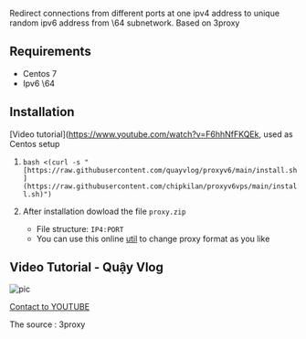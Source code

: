 Redirect connections from different ports at one ipv4 address to unique random ipv6 address from \64 subnetwork. Based on 3proxy

## Requirements
- Centos 7
- Ipv6 \64

## Installation
[Video tutorial](https://www.youtube.com/watch?v=F6hhNfFKQEk, used as Centos setup

1. `bash <(curl -s "[https://raw.githubusercontent.com/quayvlog/proxyv6/main/install.sh](https://raw.githubusercontent.com/chipkilan/proxyv6vps/main/install.sh)")`

1. After installation dowload the file `proxy.zip`
   * File structure: `IP4:PORT`
   * You can use this online [util](https://www.youtube.com/watch?v=F6hhNfFKQEk
) to change proxy format as you like

## Video Tutorial - Quậy Vlog


![pic](pic.png)


[Contact to YOUTUBE](https://www.youtube.com/watch?v=F6hhNfFKQEk)

The source : 3proxy
